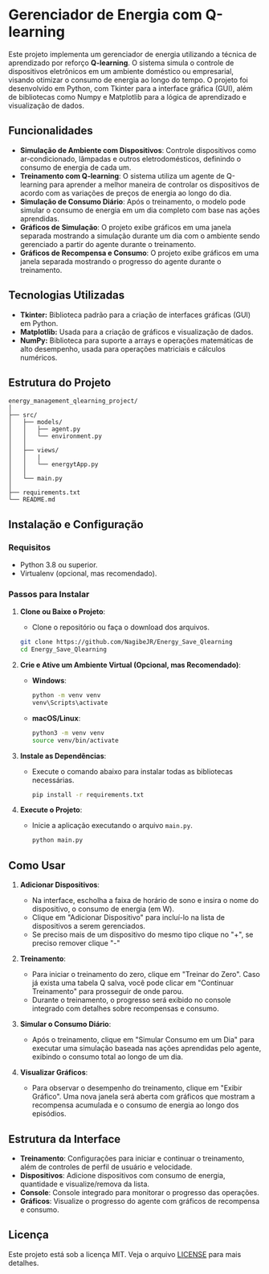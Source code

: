 
# Gerenciador de Energia com Q-learning

Este projeto implementa um gerenciador de energia utilizando a técnica de aprendizado por reforço **Q-learning**. O sistema simula o controle de dispositivos eletrônicos em um ambiente doméstico ou empresarial, visando otimizar o consumo de energia ao longo do tempo. O projeto foi desenvolvido em Python, com Tkinter para a interface gráfica (GUI), além de bibliotecas como Numpy e Matplotlib para a lógica de aprendizado e visualização de dados.

## Funcionalidades

- **Simulação de Ambiente com Dispositivos**: Controle dispositivos como ar-condicionado, lâmpadas e outros eletrodomésticos, definindo o consumo de energia de cada um.
- **Treinamento com Q-learning**: O sistema utiliza um agente de Q-learning para aprender a melhor maneira de controlar os dispositivos de acordo com as variações de preços de energia ao longo do dia.
- **Simulação de Consumo Diário**: Após o treinamento, o modelo pode simular o consumo de energia em um dia completo com base nas ações aprendidas.
- **Gráficos de Simulação**: O projeto exibe gráficos em uma janela separada mostrando a simulação durante um dia com o ambiente sendo gerenciado a partir do agente durante o treinamento.
- **Gráficos de Recompensa e Consumo**: O projeto exibe gráficos em uma janela separada mostrando o progresso do agente durante o treinamento.

## Tecnologias Utilizadas
- **Tkinter:** Biblioteca padrão para a criação de interfaces gráficas (GUI) em Python.
- **Matplotlib:** Usada para a criação de gráficos e visualização de dados.
- **NumPy:** Biblioteca para suporte a arrays e operações matemáticas de alto desempenho, usada para operações matriciais e cálculos numéricos.

## Estrutura do Projeto

```
energy_management_qlearning_project/
│
├── src/
│   ├── models/
│   │   ├── agent.py
│   │   └── environment.py
│   │
│   ├── views/
│   │   |
│   │   └── energytApp.py
│   │
│   └── main.py
│
├── requirements.txt
└── README.md

```

## Instalação e Configuração

### Requisitos

- Python 3.8 ou superior.
- Virtualenv (opcional, mas recomendado).

### Passos para Instalar

1. **Clone ou Baixe o Projeto**:
   - Clone o repositório ou faça o download dos arquivos.

   ```bash
   git clone https://github.com/NagibeJR/Energy_Save_Qlearning
   cd Energy_Save_Qlearning
   ```

2. **Crie e Ative um Ambiente Virtual (Opcional, mas Recomendado)**:
   - **Windows**:
     ```bash
     python -m venv venv
     venv\Scripts\activate
     ```
   - **macOS/Linux**:
     ```bash
     python3 -m venv venv
     source venv/bin/activate
     ```

3. **Instale as Dependências**:
   - Execute o comando abaixo para instalar todas as bibliotecas necessárias.
     ```bash
     pip install -r requirements.txt
     ```

4. **Execute o Projeto**:
   - Inicie a aplicação executando o arquivo `main.py`.
     ```bash
     python main.py
     ```

## Como Usar

1. **Adicionar Dispositivos**:
   - Na interface, escholha a faixa de horário de sono e insira o nome do dispositivo, o consumo de energia (em W).
   - Clique em "Adicionar Dispositivo" para incluí-lo na lista de dispositivos a serem gerenciados.
   - Se preciso mais de um dispositivo do mesmo tipo clique no "+", se preciso remover clique "-"

2. **Treinamento**:
   - Para iniciar o treinamento do zero, clique em "Treinar do Zero". Caso já exista uma tabela Q salva, você pode clicar em "Continuar Treinamento" para prosseguir de onde parou.
   - Durante o treinamento, o progresso será exibido no console integrado com detalhes sobre recompensas e consumo.

3. **Simular o Consumo Diário**:
   - Após o treinamento, clique em "Simular Consumo em um Dia" para executar uma simulação baseada nas ações aprendidas pelo agente, exibindo o consumo total ao longo de um dia.

4. **Visualizar Gráficos**:
   - Para observar o desempenho do treinamento, clique em "Exibir Gráfico". Uma nova janela será aberta com gráficos que mostram a recompensa acumulada e o consumo de energia ao longo dos episódios.

## Estrutura da Interface

- **Treinamento**: Configurações para iniciar e continuar o treinamento, além de controles de perfil de usuário e velocidade.
- **Dispositivos**: Adicione dispositivos com consumo de energia, quantidade e visualize/remova da lista.
- **Console**: Console integrado para monitorar o progresso das operações.
- **Gráficos**: Visualize o progresso do agente com gráficos de recompensa e consumo.

## Licença

Este projeto está sob a licença MIT. Veja o arquivo [LICENSE](LICENSE) para mais detalhes.

